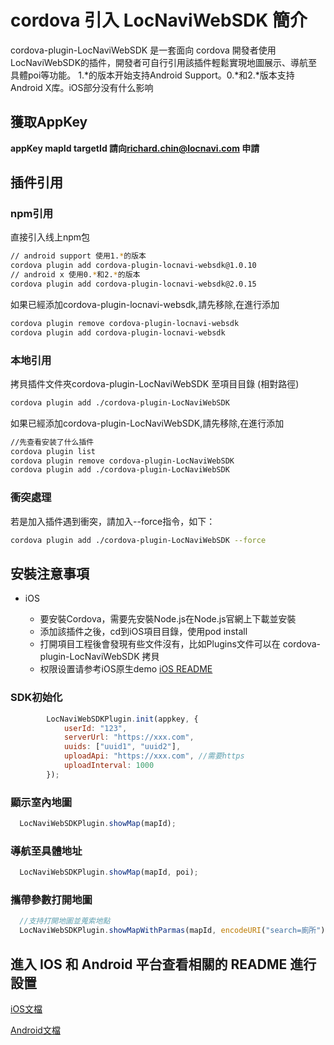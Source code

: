 # cordova 引入 LocNaviWebSDK 簡介

cordova-plugin-LocNaviWebSDK 是一套面向 cordova 開發者使用LocNaviWebSDK的插件，開發者可自行引用該插件輕鬆實現地圖展示、導航至具體poi等功能。
1.*的版本开始支持Android Support。0.*和2.*版本支持Android X库。iOS部分没有什么影响

## 獲取AppKey

**appKey mapId targetId 請向<richard.chin@locnavi.com> 申請**

## 插件引用

### npm引用
直接引入线上npm包

```bash
// android support 使用1.*的版本
cordova plugin add cordova-plugin-locnavi-websdk@1.0.10
// android x 使用0.*和2.*的版本
cordova plugin add cordova-plugin-locnavi-websdk@2.0.15
```

如果已經添加cordova-plugin-locnavi-websdk,請先移除,在進行添加

```bash
cordova plugin remove cordova-plugin-locnavi-websdk
cordova plugin add cordova-plugin-locnavi-websdk
```

### 本地引用
拷貝插件文件夾cordova-plugin-LocNaviWebSDK 至項目目錄 (相對路徑)

```bash
cordova plugin add ./cordova-plugin-LocNaviWebSDK
```

如果已經添加cordova-plugin-LocNaviWebSDK,請先移除,在進行添加

```bash
//先查看安装了什么插件
cordova plugin list
cordova plugin remove cordova-plugin-LocNaviWebSDK
cordova plugin add ./cordova-plugin-LocNaviWebSDK
```

### 衝突處理

若是加入插件遇到衝突，請加入--force指令，如下：

```bash
cordova plugin add ./cordova-plugin-LocNaviWebSDK --force
```

## 安裝注意事項

* iOS

  * 要安裝Cordova，需要先安裝Node.js在Node.js官網上下載並安裝
  * 添加該插件之後，cd到iOS項目目錄，使用pod install
  * 打開項目工程後會發現有些文件沒有，比如Plugins文件可以在 cordova-plugin-LocNaviWebSDK 拷貝
  * 权限设置请参考iOS原生demo  [iOS README](https://github.com/locnavi/ios-sdk/blob/master/README.md)

### SDK初始化

```js
        LocNaviWebSDKPlugin.init(appkey, {
            userId: "123",
            serverUrl: "https://xxx.com",
            uuids: ["uuid1", "uuid2"],
            uploadApi: "https://xxx.com", //需要https
            uploadInterval: 1000
        });
```

### 顯示室內地圖

```js
  LocNaviWebSDKPlugin.showMap(mapId);
```

### 導航至具體地址

```js
  LocNaviWebSDKPlugin.showMap(mapId, poi);
```

### 攜帶參數打開地圖

```js
  //支持打開地圖並蒐索地點
  LocNaviWebSDKPlugin.showMapWithParmas(mapId, encodeURI("search=廁所"));
```

## 進入 IOS 和 Android 平台查看相關的 README 進行設置

[iOS文檔](https://github.com/locnavi/locnavi-websdk-ios/blob/master/README.md)

[Android文檔](https://github.com/locnavi/IndoorNavigationAndroidWebSDK/blob/main/README.md)
